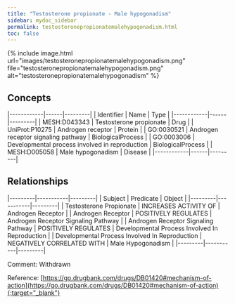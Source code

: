 ```yaml
---
title: "Testosterone propionate - Male hypogonadism"
sidebar: mydoc_sidebar
permalink: testosteronepropionatemalehypogonadism.html
toc: false 
---
```


{% include image.html url="images/testosteronepropionatemalehypogonadism.png" file="testosteronepropionatemalehypogonadism.png" alt="testosteronepropionatemalehypogonadism" %}

## Concepts

|------------|------|---------|
| Identifier | Name | Type    |
|------------|------|---------|
| MESH:D043343 | Testosterone propionate | Drug |
| UniProt:P10275 | Androgen receptor | Protein |
| GO:0030521 | Androgen receptor signaling pathway | BiologicalProcess |
| GO:0003006 | Developmental process involved in reproduction | BiologicalProcess |
| MESH:D005058 | Male hypogonadism | Disease |
|------------|------|---------|

## Relationships

|---------|-----------|---------|
| Subject | Predicate | Object  |
|---------|-----------|---------|
| Testosterone Propionate | INCREASES ACTIVITY OF | Androgen Receptor |
| Androgen Receptor | POSITIVELY REGULATES | Androgen Receptor Signaling Pathway |
| Androgen Receptor Signaling Pathway | POSITIVELY REGULATES | Developmental Process Involved In Reproduction |
| Developmental Process Involved In Reproduction | NEGATIVELY CORRELATED WITH | Male Hypogonadism |
|---------|-----------|---------|

Comment: Withdrawn

Reference: [https://go.drugbank.com/drugs/DB01420#mechanism-of-action](https://go.drugbank.com/drugs/DB01420#mechanism-of-action){:target="_blank"}